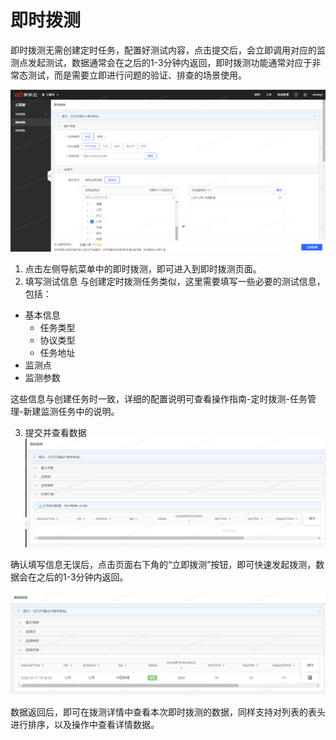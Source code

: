 # 即时拨测
即时拨测无需创建定时任务，配置好测试内容，点击提交后，会立即调用对应的监测点发起测试，数据通常会在之后的1-3分钟内返回，即时拨测功能通常对应于非常态测试，而是需要立即进行问题的验证、排查的场景使用。

![](vx_images/390432715240929.png)

1. 点击左侧导航菜单中的即时拨测，即可进入到即时拨测页面。
2. 填写测试信息
与创建定时拨测任务类似，这里需要填写一些必要的测试信息，包括：

- 基本信息
    - 任务类型
    - 协议类型
    - 任务地址
- 监测点
- 监测参数

这些信息与创建任务时一致，详细的配置说明可查看操作指南-定时拨测-任务管理-新建监测任务中的说明。

3. 提交并查看数据
![](vx_images/259103315246684.png)

确认填写信息无误后，点击页面右下角的“立即拨测”按钮，即可快速发起拨测，数据会在之后的1-3分钟内返回。

![](vx_images/251353415247316.png)

数据返回后，即可在拨测详情中查看本次即时拨测的数据，同样支持对列表的表头进行排序，以及操作中查看详情数据。